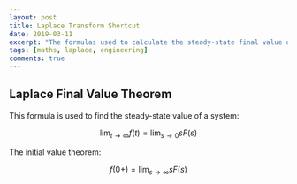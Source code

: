 ```yaml
---
layout: post
title: Laplace Transform Shortcut
date: 2019-03-11
excerpt: "The formulas used to calculate the steady-state final value of a laplace transform."
tags: [maths, laplace, engineering]
comments: true
---
```


## Laplace Final Value Theorem

This formula is used to find the steady-state value of a system:

$$
\lim_{t\to\infty}f(t)=\lim_{s\to0}sF(s)
$$

The initial value theorem:

$$
f(0+)=\lim_{s\to\infty}sF(s)
$$

